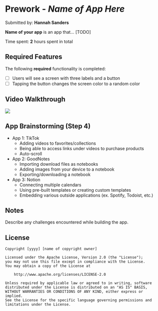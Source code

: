 # Prework - *Name of App Here*

Submitted by: **Hannah Sanders**

**Name of your app** is an app that... [TODO] 

Time spent: **2** hours spent in total

## Required Features

The following **required** functionality is completed:

- [ ] Users will see a screen with three labels and a button
- [ ] Tapping the button changes the screen color to a random color
 
## Video Walkthrough
<a href="https://www.loom.com/share/2edd3194cc1d43c6acbf4073f7941a78">
  <img style="max-width:300px;" src="https://cdn.loom.com/sessions/thumbnails/2edd3194cc1d43c6acbf4073f7941a78-2993455712da5503-full-play.gif">
</a>

## App Brainstorming (Step 4)
- App 1: TikTok
  - Adding videos to favorites/collections
  - Being able to access links under videos to purchase products
  - Auto-scroll
- App 2: GoodNotes
  - Importing download files as notebooks
  - Adding images from your device to a notebook
  - Exporting/downloading a notebook
- App 3: Notion
  - Connecting multiple calendars
  - Using pre-built templates or creating custom templates
  - Embedding various outside applications (ex. Spotify, Todoist, etc.)



## Notes

Describe any challenges encountered while building the app.

## License

    Copyright [yyyy] [name of copyright owner]

    Licensed under the Apache License, Version 2.0 (the "License");
    you may not use this file except in compliance with the License.
    You may obtain a copy of the License at

        http://www.apache.org/licenses/LICENSE-2.0

    Unless required by applicable law or agreed to in writing, software
    distributed under the License is distributed on an "AS IS" BASIS,
    WITHOUT WARRANTIES OR CONDITIONS OF ANY KIND, either express or implied.
    See the License for the specific language governing permissions and
    limitations under the License.
